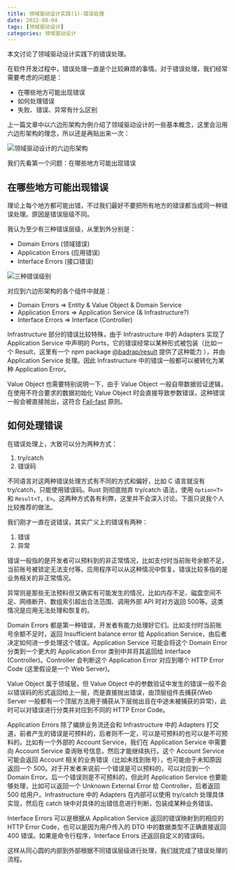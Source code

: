 ```yaml
---
title: 领域驱动设计实践(1)-错误处理
date: 2022-08-04
tags: [领域驱动设计]
categories: 领域驱动设计
---
```


本文讨论了领域驱动设计实践下的错误处理。

<!--more-->

在软件开发过程中，错误处理一直是个比较麻烦的事情。对于错误处理，我们经常需要考虑的问题是：

* 在哪些地方可能出现错误
* 如何处理错误
* 失败、错误、异常有什么区别

上一篇文章中以六边形架构为例介绍了领域驱动设计的一些基本概念，这里会沿用六边形架构的理念，所以还是再贴出来一次：

![领域驱动设计的六边形架构](/assets/images/post_imgs/domain_driven_hexagon.png)

我们先看第一个问题：在哪些地方可能出现错误

## 在哪些地方可能出现错误

理论上每个地方都可能出错，不过我们最好不要把所有地方的错误都当成同一种错误处理。原因是错误层级不同。

我认为至少有三种错误层级，从里到外分别是：

* Domain Errors (领域错误)
* Application Errors (应用错误)
* Interface Errors (接口错误)

![三种错误级别](/assets/images/post_imgs/clean-architecture-errors.png)

对应到六边形架构的各个组件中就是：

* Domain Errors => Entity & Value Object & Domain Service
* Application Errors => Application Service (& Infrastructure?)
* Interface Errors => Interface (Controller)

Infrastructure 部分的错误比较特殊，由于 Infrastructure 中的 Adapters 实现了 Application Service 中声明的 Ports，它的错误经常以某种形式被包装（比如一个 Result，这里有一个 npm package [@badrap/result](https://github.com/badrap/result) 提供了这种能力 ），并由 Application Service 处理。因此 Infrastructure 中的错误一般都可以被转化为某种 Application Error。

Value Object 也需要特别说明一下，由于 Value Object 一般自带数据验证逻辑，在使用不符合要求的数据初始化 Value Object 时会直接导致参数错误，这种错误一般会被直接抛出，这符合 [Fail-fast](https://en.wikipedia.org/wiki/Fail-fast) 原则。

## 如何处理错误

在错误处理上，大致可以分为两种方式：

1. try/catch
2. 错误码

不同语言对这两种错误处理方式有不同的方式和偏好，比如 C 语言就没有 try/catch，只能使用错误码。Rust 则彻底抛弃 try/catch 语法，使用 `Option<T>` 和 `Result<T, E>`。这两种方式各有利弊，这里并不会深入讨论。下面只说我个人比较推荐的做法。

我们刚才一直在说错误，其实广义上的错误有两种：

1. 错误
2. 异常

错误一般指的是开发者可以预料到的非正常情况，比如支付时当前账号余额不足，当前账号被锁定无法支付等。应用程序可以从这种情况中恢复。错误比较多指的是业务相关的非正常情况。

异常则是那些无法预料但又确实有可能发生的情况，比如内存不足、磁盘空间不足、网络断开、数组索引超出合法范围、调用外部 API 时对方返回 500等。这类情况是应用无法处理和恢复的。

Domain Errors 都是第一种错误，开发者有能力处理好它们。比如支付时当前账号余额不足时，返回 Insufficient balance error 给 Application Service，由后者决定如何进一步处理这个错误。Application Service 可能会将这个 Domain Error 分类到一个更大的 Application Error 类别中并将其返回给 Interface (Controller)。Controller 会判断这个 Application Error 对应到哪个 HTTP Error Code (这里假设是一个 Web Server)。

Value Object 属于领域层，但 Value Object 中的参数验证中发生的错误一般不会以错误码的形式返回给上一层，而是直接抛出错误，由顶层组件去捕获(Web Server 一般都有一个顶层方法用于捕获从下层抛出且在中途未被捕获的异常)，此时可以对错误进行分类并对应到不同的 HTTP Error Code。

Application Errors 除了编排业务流还会和 Infrastructure 中的 Adapters 打交道，前者产生的错误是可预料的，后者则不一定，可以是可预料的也可以是不可预料的。比如有一个外部的 Account Service，我们在 Application Service 中需要向 Account Service 查询账号信息，然后才能继续执行。这个 Account Service 可能会返回 Account 相关的业务错误（比如未找到账号），也可能由于未知原因返回一个 500。对于开发者来说前一个错误是可以预料的，可以对应到一个 Domain Error。后一个错误则是不可预料的，但此时 Application Service 也要能够处理，比如可以返回一个 Unknown External Error 给 Controller，后者返回 500 给用户。Infrastructure 中的 Adapters 在内部可以使用 try/catch 处理具体实现，然后在 catch 块中对具体的出错信息进行判断，包装成某种业务错误。

Interface Errors 可以是根据从 Application Service 返回的错误映射到的相应的 HTTP Error Code，也可以是因为用户传入的 DTO 中的数据类型不正确直接返回 400 错误。如果是命令行程序，Interface Errors 还返回自定义的错误码。

这样从同心圆的内部到外部根据不同错误层级进行处理，我们就完成了错误处理的流程。
